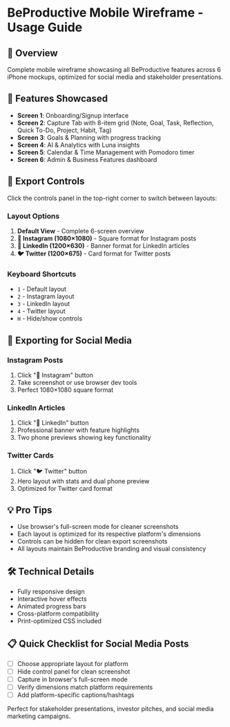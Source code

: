 # BeProductive Mobile Wireframe - Usage Guide

## 📱 Overview
Complete mobile wireframe showcasing all BeProductive features across 6 iPhone mockups, optimized for social media and stakeholder presentations.

## 🎯 Features Showcased
- **Screen 1**: Onboarding/Signup interface
- **Screen 2**: Capture Tab with 8-item grid (Note, Goal, Task, Reflection, Quick To-Do, Project, Habit, Tag)
- **Screen 3**: Goals & Planning with progress tracking
- **Screen 4**: AI & Analytics with Luna insights
- **Screen 5**: Calendar & Time Management with Pomodoro timer
- **Screen 6**: Admin & Business Features dashboard

## 🔧 Export Controls
Click the controls panel in the top-right corner to switch between layouts:

### Layout Options
1. **Default View** - Complete 6-screen overview
2. **📸 Instagram (1080×1080)** - Square format for Instagram posts
3. **💼 LinkedIn (1200×630)** - Banner format for LinkedIn articles
4. **🐦 Twitter (1200×675)** - Card format for Twitter posts

### Keyboard Shortcuts
- `1` - Default layout
- `2` - Instagram layout
- `3` - LinkedIn layout
- `4` - Twitter layout
- `H` - Hide/show controls

## 📸 Exporting for Social Media

### Instagram Posts
1. Click "📸 Instagram" button
2. Take screenshot or use browser dev tools
3. Perfect 1080×1080 square format

### LinkedIn Articles
1. Click "💼 LinkedIn" button
2. Professional banner with feature highlights
3. Two phone previews showing key functionality

### Twitter Cards
1. Click "🐦 Twitter" button
2. Hero layout with stats and dual phone preview
3. Optimized for Twitter card format

## 💡 Pro Tips
- Use browser's full-screen mode for cleaner screenshots
- Each layout is optimized for its respective platform's dimensions
- Controls can be hidden for clean export screenshots
- All layouts maintain BeProductive branding and visual consistency

## 🛠️ Technical Details
- Fully responsive design
- Interactive hover effects
- Animated progress bars
- Cross-platform compatibility
- Print-optimized CSS included

## 📋 Quick Checklist for Social Media Posts
- [ ] Choose appropriate layout for platform
- [ ] Hide control panel for clean screenshot
- [ ] Capture in browser's full-screen mode
- [ ] Verify dimensions match platform requirements
- [ ] Add platform-specific captions/hashtags

Perfect for stakeholder presentations, investor pitches, and social media marketing campaigns.